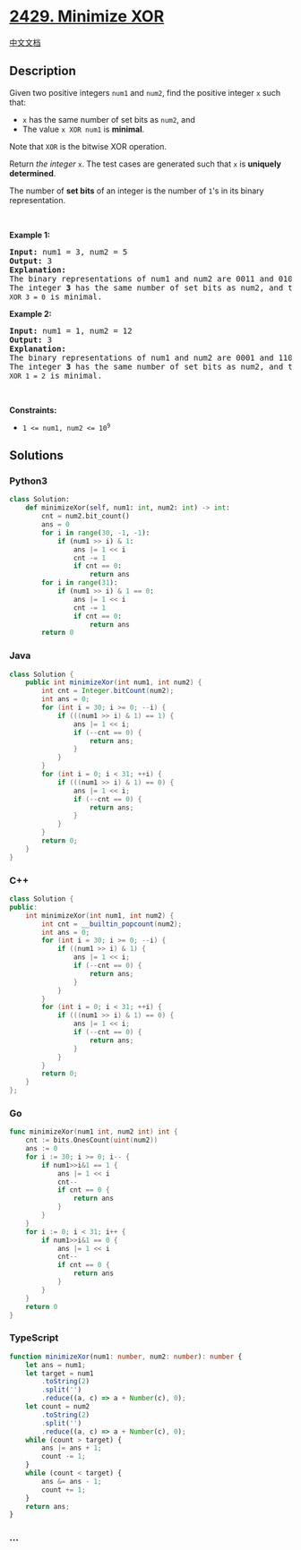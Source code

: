 # [2429. Minimize XOR](https://leetcode.com/problems/minimize-xor)

[中文文档](/solution/2400-2499/2429.Minimize%20XOR/README.md)

## Description

<p>Given two positive integers <code>num1</code> and <code>num2</code>, find the positive integer <code>x</code> such that:</p>

<ul>
	<li><code>x</code> has the same number of set bits as <code>num2</code>, and</li>
	<li>The value <code>x XOR num1</code> is <strong>minimal</strong>.</li>
</ul>

<p>Note that <code>XOR</code> is the bitwise XOR operation.</p>

<p>Return <em>the integer </em><code>x</code>. The test cases are generated such that <code>x</code> is <strong>uniquely determined</strong>.</p>

<p>The number of <strong>set bits</strong> of an integer is the number of <code>1</code>&#39;s in its binary representation.</p>

<p>&nbsp;</p>
<p><strong class="example">Example 1:</strong></p>

<pre>
<strong>Input:</strong> num1 = 3, num2 = 5
<strong>Output:</strong> 3
<strong>Explanation:</strong>
The binary representations of num1 and num2 are 0011 and 0101, respectively.
The integer <strong>3</strong> has the same number of set bits as num2, and the value <code>3 XOR 3 = 0</code> is minimal.
</pre>

<p><strong class="example">Example 2:</strong></p>

<pre>
<strong>Input:</strong> num1 = 1, num2 = 12
<strong>Output:</strong> 3
<strong>Explanation:</strong>
The binary representations of num1 and num2 are 0001 and 1100, respectively.
The integer <strong>3</strong> has the same number of set bits as num2, and the value <code>3 XOR 1 = 2</code> is minimal.
</pre>

<p>&nbsp;</p>
<p><strong>Constraints:</strong></p>

<ul>
	<li><code>1 &lt;= num1, num2 &lt;= 10<sup>9</sup></code></li>
</ul>

## Solutions

<!-- tabs:start -->

### **Python3**

```python
class Solution:
    def minimizeXor(self, num1: int, num2: int) -> int:
        cnt = num2.bit_count()
        ans = 0
        for i in range(30, -1, -1):
            if (num1 >> i) & 1:
                ans |= 1 << i
                cnt -= 1
                if cnt == 0:
                    return ans
        for i in range(31):
            if (num1 >> i) & 1 == 0:
                ans |= 1 << i
                cnt -= 1
                if cnt == 0:
                    return ans
        return 0
```

### **Java**

```java
class Solution {
    public int minimizeXor(int num1, int num2) {
        int cnt = Integer.bitCount(num2);
        int ans = 0;
        for (int i = 30; i >= 0; --i) {
            if (((num1 >> i) & 1) == 1) {
                ans |= 1 << i;
                if (--cnt == 0) {
                    return ans;
                }
            }
        }
        for (int i = 0; i < 31; ++i) {
            if (((num1 >> i) & 1) == 0) {
                ans |= 1 << i;
                if (--cnt == 0) {
                    return ans;
                }
            }
        }
        return 0;
    }
}
```

### **C++**

```cpp
class Solution {
public:
    int minimizeXor(int num1, int num2) {
        int cnt = __builtin_popcount(num2);
        int ans = 0;
        for (int i = 30; i >= 0; --i) {
            if ((num1 >> i) & 1) {
                ans |= 1 << i;
                if (--cnt == 0) {
                    return ans;
                }
            }
        }
        for (int i = 0; i < 31; ++i) {
            if (((num1 >> i) & 1) == 0) {
                ans |= 1 << i;
                if (--cnt == 0) {
                    return ans;
                }
            }
        }
        return 0;
    }
};
```

### **Go**

```go
func minimizeXor(num1 int, num2 int) int {
	cnt := bits.OnesCount(uint(num2))
	ans := 0
	for i := 30; i >= 0; i-- {
		if num1>>i&1 == 1 {
			ans |= 1 << i
			cnt--
			if cnt == 0 {
				return ans
			}
		}
	}
	for i := 0; i < 31; i++ {
		if num1>>i&1 == 0 {
			ans |= 1 << i
			cnt--
			if cnt == 0 {
				return ans
			}
		}
	}
	return 0
}
```

### **TypeScript**

```ts
function minimizeXor(num1: number, num2: number): number {
    let ans = num1;
    let target = num1
        .toString(2)
        .split('')
        .reduce((a, c) => a + Number(c), 0);
    let count = num2
        .toString(2)
        .split('')
        .reduce((a, c) => a + Number(c), 0);
    while (count > target) {
        ans |= ans + 1;
        count -= 1;
    }
    while (count < target) {
        ans &= ans - 1;
        count += 1;
    }
    return ans;
}
```

### **...**

```

```

<!-- tabs:end -->
